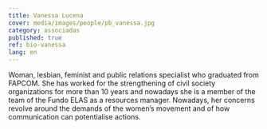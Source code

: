 ```yaml
---
title: Vanessa Lucena
cover: media/images/people/pb_vanessa.jpg
category: associadas
published: true
ref: bio-vanessa
lang: en
---
```

Woman, lesbian, feminist and public relations specialist who graduated from FAPCOM. She has worked for the strengthening of civil society organizations for more than 10 years and nowadays she is a member of the team of the Fundo ELAS as a resources manager. Nowadays, her concerns revolve around the demands of the women’s movement  and of how communication can potentialise actions.
